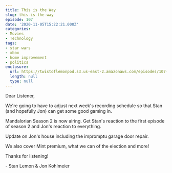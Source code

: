 ```yaml
---
title: This is the Way
slug: this-is-the-way
episode: 107
date: '2020-11-05T15:22:21.000Z'
categories:
- Movies
- Technology
tags:
- star wars
- xbox
- home improvement
- politics
enclosure:
  url: https://twistoflemonpod.s3.us-east-2.amazonaws.com/episodes/107-lwatol-20201105.mp3
  length: null
  type: null
---
```


Dear Listener,

We're going to have to adjust next week's recording schedule so that Stan (and hopefully Jon) can get some good gaming in.

Mandalorian Season 2 is now airing. Get Stan's reaction to the first episode of season 2 and Jon's reaction to everything.

Update on Jon's house including the impromptu garage door repair.

We also cover Mint premium, what we can of the election and more!

Thanks for listening!

\- Stan Lemon & Jon Kohlmeier
